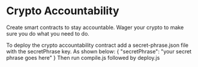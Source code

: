 # Crypto Accountability

Create smart contracts to stay accountable. Wager your crypto to make sure you do what you need to do.

To deploy the crypto accountability contract add a secret-phrase.json file with the secretPhrase key. As shown below:
{
"secretPhrase": "your secret phrase goes here"
}
Then run compile.js followed by deploy.js
